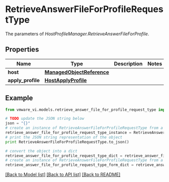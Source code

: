 # RetrieveAnswerFileForProfileRequestType

The parameters of *HostProfileManager.RetrieveAnswerFileForProfile*. 

## Properties
Name | Type | Description | Notes
------------ | ------------- | ------------- | -------------
**host** | [**ManagedObjectReference**](ManagedObjectReference.md) |  | 
**apply_profile** | [**HostApplyProfile**](HostApplyProfile.md) |  | 

## Example

```python
from vmware_vi.models.retrieve_answer_file_for_profile_request_type import RetrieveAnswerFileForProfileRequestType

# TODO update the JSON string below
json = "{}"
# create an instance of RetrieveAnswerFileForProfileRequestType from a JSON string
retrieve_answer_file_for_profile_request_type_instance = RetrieveAnswerFileForProfileRequestType.from_json(json)
# print the JSON string representation of the object
print RetrieveAnswerFileForProfileRequestType.to_json()

# convert the object into a dict
retrieve_answer_file_for_profile_request_type_dict = retrieve_answer_file_for_profile_request_type_instance.to_dict()
# create an instance of RetrieveAnswerFileForProfileRequestType from a dict
retrieve_answer_file_for_profile_request_type_form_dict = retrieve_answer_file_for_profile_request_type.from_dict(retrieve_answer_file_for_profile_request_type_dict)
```
[[Back to Model list]](../README.md#documentation-for-models) [[Back to API list]](../README.md#documentation-for-api-endpoints) [[Back to README]](../README.md)


